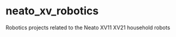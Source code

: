 neato_xv_robotics
=================

Robotics projects related to the Neato XV11 XV21 household robots